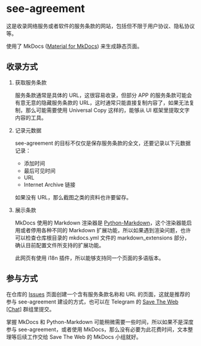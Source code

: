 # see-agreement

这是收录网络服务或者软件的服务条款的网站，包括但不限于用户协议、隐私协议等。

使用了 MkDocs ([Material for MkDocs][]) 来生成静态页面。

[Material for MkDocs]: https://squidfunk.github.io/mkdocs-material/

## 收录方式

1.  获取服务条款

    服务条款通常是具体的 URL，这很容易收录，但部分 APP 的服务条款可能会有意无意的隐藏服务条款的 URL，这时通常只能直接复制内容了，如果无法复制，那么可能需要使用 Universal Copy 这样的，能够从 UI 框架里提取文字内容的工具。

2.  记录元数据

    see-agreement 的目标不仅仅是保存服务条款的全文，还要记录以下元数据记录：

    +   添加时间
    +   最后可见时间
    +   URL
    +   Internet Archive 链接

    如果没有 URL，那么截图之类的资料也许要留存。

3.  展示条款

    MkDocs 使用的 Markdown 渲染器是 [Python-Markdown][]，这个渲染器能启用或者停用各种不同的 Markdown 扩展功能，所以如果遇到渲染问题，也许可以检查仓库根目录的 mkdocs.yml 文件的 markdown_extensions 部分，确认目前配置文件所支持的扩展功能。

    此网页有使用 i18n 插件，所以能够支持同一个页面的多语版本。

[Python-Markdown]: https://python-markdown.github.io

## 参与方式

在仓库的 [Issues](https://github.com/saveweb/see-agreement/issues) 页面创建一个含有服务条款名称和 URL 的页面，这就是推荐的参与 see-agreement 建设的方式，也可以在 Telegram 的 [Save The Web \[Chat\]](https://t.me/saveweb_chat) 群组里提交。

掌握 MkDocs 和 Python-Markdown 可能稍微需要一些时间，所以如果不是深度参与 see-agreement，或者使用 MkDocs，那么没有必要为此花费时间，文本整理等后续工作交给 Save The Web 的 MkDocs 小组就好。
